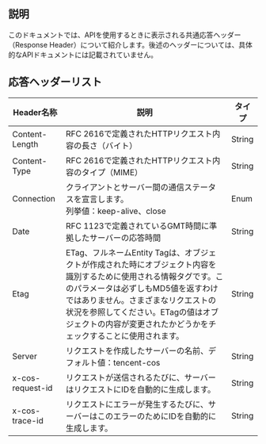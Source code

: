 ## 説明

このドキュメントでは、APIを使用するときに表示される共通応答ヘッダー（Response Header）について紹介します。後述のヘッダーについては、具体的なAPIドキュメントには記載されていません。

##  応答ヘッダーリスト

| Header名称         | 説明                                       | タイプ     |
| ---------------- | ---------------------------------------- | ------ |
| Content-Length   | RFC 2616で定義されたHTTPリクエスト内容の長さ（バイト）            | String |
| Content-Type     | RFC 2616で定義されたHTTPリクエスト内容のタイプ（MIME）          | String |
| Connection       | クライアントとサーバー間の通信ステータスを宣言します。<br />列挙値：keep-alive、close | Enum   |
| Date             | RFC 1123で定義されているGMT時間に準拠したサーバーの応答時間       | String |
| Etag             | ETag、フルネームEntity Tagは、オブジェクトが作成された時にオブジェクト内容を識別するために使用される情報タグです。このパラメータは必ずしもMD5値を返すわけではありません。さまざまなリクエストの状況を参照してください。ETagの値はオブジェクトの内容が変更されたかどうかをチェックすることに使用されます。 | String |
| Server           | リクエストを作成したサーバーの名前、デフォルト値：tencent-cos              | String |
| x-cos-request-id | リクエストが送信されるたびに、サーバーはリクエストにIDを自動的に生成します。                | String |
| x-cos-trace-id   | リクエストにエラーが発生するたびに、サーバーはこのエラーのためにIDを自動的に生成します。              | String |


